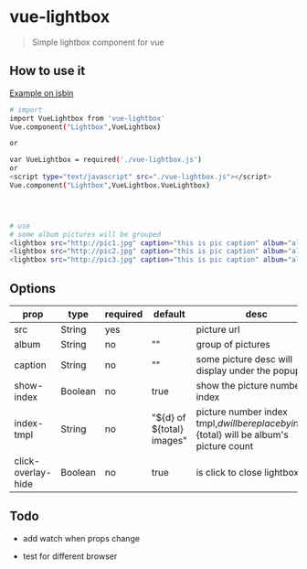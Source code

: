 # vue-lightbox

> Simple lightbox component for vue

## How to use it

[Example on jsbin](http://jsbin.com/jaqenayeju/edit?html,output)


``` bash
# import 
import VueLightbox from 'vue-lightbox'
Vue.component("Lightbox",VueLightbox)

or

var VueLightbox = required('./vue-lightbox.js') 
or
<script type="text/javascript" src="./vue-lightbox.js"></script>
Vue.component("Lightbox",VueLightbox.VueLightbox)




# use
# some album pictures will be grouped
<lightbox src="http://pic1.jpg" caption="this is pic caption" album="albumA"></lightbox>
<lightbox src="http://pic2.jpg" caption="this is pic caption" album="albumA"></lightbox>
<lightbox src="http://pic3.jpg" caption="this is pic caption" album="albumB"></lightbox>


```

## Options

|        prop        |   type  | required |          default          |                                              desc                                              |
|--------------------|---------|----------|---------------------------|------------------------------------------------------------------------------------------------|
| src                | String  | yes      |                           | picture url                                                                                    |
| album              | String  | no       | ""                        | group of pictures                                                                              |
| caption            | String  | no       | ""                        | some picture desc will display under the popup                                                 |
| show-index         | Boolean | no       | true                      | show the picture number index                                                                  |
| index-tmpl         | String  | no       | "${d} of ${total} images" | picture number index tmpl,${d} will be replace by index,${total} will be album's picture count |
| click-overlay-hide | Boolean | no       | true                      | is click to close lightbox                                                                     |



## Todo



- add watch when props change

- test for different browser
